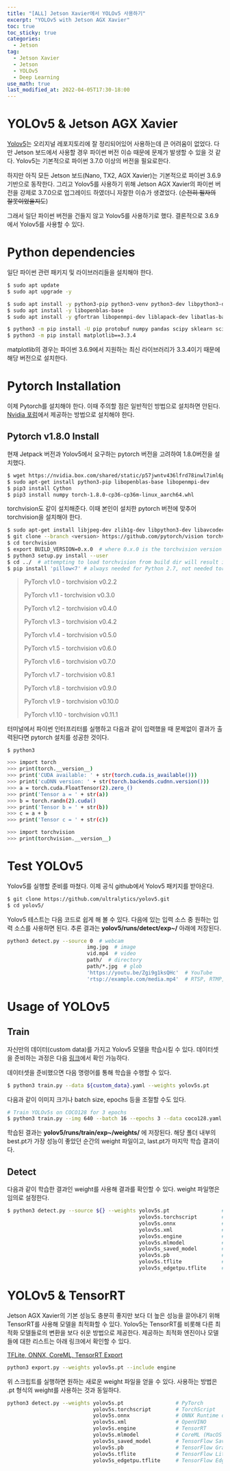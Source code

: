 ```yaml
---
title: "[ALL] Jetson Xavier에서 YOLOv5 사용하기"
excerpt: "YOLOv5 with Jetson AGX Xavier"
toc: true
toc_sticky: true
categories:
  - Jetson
tag:
  - Jetson Xavier
  - Jetson
  - YOLOv5
  - Deep Learning
use_math: true
last_modified_at: 2022-04-05T17:30-18:00
---
```


# YOLOv5 & Jetson AGX Xavier
[Yolov5](https://github.com/ultralytics/yolov5)는 오리지널 레포지토리에 잘 정리되어있어 사용하는데 큰 어려움이 없었다. 다만 Jetson 보드에서 사용할 경우 파이썬 버전 이슈 때문에 문제가 발생할 수 있을 것 같다. Yolov5는 기본적으로 파이썬 3.7.0 이상의 버전을 필요로한다.

하지만 아직 모든 Jetson 보드(Nano, TX2, AGX Xavier)는 기본적으로 파이썬 3.6.9 기반으로 동작한다. 그리고 Yolov5를 사용하기 위해 Jetson AGX Xavier의 파이썬 버전을 강제로 3.7.0으로 업그레이드 하였더니 자잘한 이슈가 생겼었다. (~~순전히 필자의 잘못이었을지도~~)

그래서 일단 파이썬 버전을 건들지 않고 Yolov5를 사용하기로 했다. 결론적으로 3.6.9에서 Yolov5를 사용할 수 있다.

# Python dependencies
일단 파이썬 관련 패키지 및 라이브러리들을 설치해야 한다.

```bash
$ sudo apt update
$ sudo apt upgrade -y
```

```bash
$ sudo apt install -y python3-pip python3-venv python3-dev libpython3-dev
$ sudo apt install -y libopenblas-base
$ sudo apt install -y gfortran libopenmpi-dev liblapack-dev libatlas-base-dev
```

```bash
$ python3 -m pip install -U pip protobuf numpy pandas scipy sklearn scikit-image
$ python3 -m pip install matplotlib==3.3.4
```

matplotlib의 경우는 파이썬 3.6.9에서 지원하는 최신 라이브러리가 3.3.4이기 때문에 해당 버전으로 설치한다.

# Pytorch Installation
이제 Pytorch를 설치해야 한다. 이때 주의할 점은 일반적인 방법으로 설치하면 안된다. [Nvidia 포럼](https://forums.developer.nvidia.com/t/pytorch-for-jetson-version-1-10-now-available/72048)에서 제공하는 방법으로 설치해야 한다.

## Pytorch v1.8.0 Install
현재 Jetpack 버전과 Yolov5에서 요구하는 pytorch 버전을 고려하여 1.8.0버전을 설치했다.
```bash
$ wget https://nvidia.box.com/shared/static/p57jwntv436lfrd78inwl7iml6p13fzh.whl -O torch-1.8.0-cp36-cp36m-linux_aarch64.whl
$ sudo apt-get install python3-pip libopenblas-base libopenmpi-dev 
$ pip3 install Cython
$ pip3 install numpy torch-1.8.0-cp36-cp36m-linux_aarch64.whl
```

torchvision도 같이 설치해준다. 이때 본인이 설치한 pytorch 버전에 맞추어 torchvision을 설치해야 한다.
```bash
$ sudo apt-get install libjpeg-dev zlib1g-dev libpython3-dev libavcodec-dev libavformat-dev libswscale-dev
$ git clone --branch <version> https://github.com/pytorch/vision torchvision   # see below for version of torchvision to download
$ cd torchvision
$ export BUILD_VERSION=0.x.0  # where 0.x.0 is the torchvision version  
$ python3 setup.py install --user
$ cd ../  # attempting to load torchvision from build dir will result in import error
$ pip install 'pillow<7' # always needed for Python 2.7, not needed torchvision v0.5.0+ with Python 3.6
```

> PyTorch v1.0 - torchvision v0.2.2
>
> PyTorch v1.1 - torchvision v0.3.0
>
> PyTorch v1.2 - torchvision v0.4.0
>
> PyTorch v1.3 - torchvision v0.4.2
>
> PyTorch v1.4 - torchvision v0.5.0
>
> PyTorch v1.5 - torchvision v0.6.0
>
> PyTorch v1.6 - torchvision v0.7.0
>
> PyTorch v1.7 - torchvision v0.8.1
>
> PyTorch v1.8 - torchvision v0.9.0
>
> PyTorch v1.9 - torchvision v0.10.0
>
> PyTorch v1.10 - torchvision v0.11.1

터미널에서 파이썬 인터프리터를 실행하고 다음과 같이 입력했을 때 문제없이 결과가 출력된다면 pytorch 설치를 성공한 것이다.

```bash
$ python3

>>> import torch
>>> print(torch.__version__)
>>> print('CUDA available: ' + str(torch.cuda.is_available()))
>>> print('cuDNN version: ' + str(torch.backends.cudnn.version()))
>>> a = torch.cuda.FloatTensor(2).zero_()
>>> print('Tensor a = ' + str(a))
>>> b = torch.randn(2).cuda()
>>> print('Tensor b = ' + str(b))
>>> c = a + b
>>> print('Tensor c = ' + str(c))

>>> import torchvision
>>> print(torchvision.__version__)
```

# Test YOLOv5
Yolov5를 실행할 준비를 마쳤다. 이제 공식 github에서 Yolov5 패키지를 받아온다.

```bash
$ git clone https://github.com/ultralytics/yolov5.git
$ cd yolov5/
```

Yolov5 테스트는 다음 코드로 쉽게 해 볼 수 있다. 다음에 있는 입력 소스 중 원하는 입력 소스를 사용하면 된다. 추론 결과는 **yolov5/runs/detect/exp~/** 아래에 저장된다.
```bash
python3 detect.py --source 0  # webcam
                          img.jpg  # image
                          vid.mp4  # video
                          path/  # directory
                          path/*.jpg  # glob
                          'https://youtu.be/Zgi9g1ksQHc'  # YouTube
                          'rtsp://example.com/media.mp4'  # RTSP, RTMP, HTTP stream
```

# Usage of YOLOv5
## Train
자신만의 데이터(custom data)를 가지고 Yolov5 모델을 학습시킬 수 있다. 데이터셋을 준비하는 과정은 다음 [링크](https://github.com/ultralytics/yolov5/wiki/Train-Custom-Data)에서 확인 가능하다.

데이터셋을 준비했으면 다음 명령어를 통해 학습을 수행할 수 있다.
```bash
$ python3 train.py --data ${custom_data}.yaml --weights yolov5s.pt
```

다음과 같이 이미지 크기나 batch size, epochs 등을 조절할 수도 있다.
```bash
# Train YOLOv5s on COCO128 for 3 epochs
$ python3 train.py --img 640 --batch 16 --epochs 3 --data coco128.yaml --weights yolov5s.pt
```

학습된 결과는 **yolov5/runs/train/exp~/weights/** 에 저장된다. 해당 폴더 내부의 best.pt가 가장 성능이 좋았던 순간의 weight 파일이고, last.pt가 마지막 학습 결과이다.

## Detect
다음과 같이 학습한 결과인 weight를 사용해 결과를 확인할 수 있다. weight 파일명은 임의로 설정한다.
```bash
$ python3 detect.py --source ${} --weights yolov5s.pt                 # PyTorch
                                           yolov5s.torchscript        # TorchScript
                                           yolov5s.onnx               # ONNX Runtime or OpenCV DNN with --dnn
                                           yolov5s.xml                # OpenVINO
                                           yolov5s.engine             # TensorRT
                                           yolov5s.mlmodel            # CoreML (MacOS-only)
                                           yolov5s_saved_model        # TensorFlow SavedModel
                                           yolov5s.pb                 # TensorFlow GraphDef
                                           yolov5s.tflite             # TensorFlow Lite
                                           yolov5s_edgetpu.tflite     # TensorFlow Edge TPU
```

# YOLOv5 & TensorRT
Jetson AGX Xavier의 기본 성능도 충분히 좋지만 보다 더 높은 성능을 끌어내기 위해 TensorRT를 사용해 모델을 최적화할 수 있다. Yolov5는 TensorRT를 비롯해 다른 최적화 모델들로의 변환을 보다 쉬운 방법으로 제공한다. 제공하는 최적화 엔진이나 모델들에 대한 리스트는 아래 링크에서 확인할 수 있다.

[TFLite, ONNX, CoreML, TensorRT Export](https://github.com/ultralytics/yolov5/issues/251)

```bash
python3 export.py --weights yolov5s.pt --include engine
```

위 스크립트를 실행하면 원하는 새로운 weight 파일을 얻을 수 있다. 사용하는 방법은 .pt 형식의 weight를 사용하는 것과 동일하다.
```bash
python3 detect.py --weights yolov5s.pt                 # PyTorch
                            yolov5s.torchscript        # TorchScript
                            yolov5s.onnx               # ONNX Runtime or OpenCV DNN with --dnn
                            yolov5s.xml                # OpenVINO
                            yolov5s.engine             # TensorRT
                            yolov5s.mlmodel            # CoreML (MacOS only)
                            yolov5s_saved_model        # TensorFlow SavedModel
                            yolov5s.pb                 # TensorFlow GraphDef
                            yolov5s.tflite             # TensorFlow Lite
                            yolov5s_edgetpu.tflite     # TensorFlow Edge TPU
```

